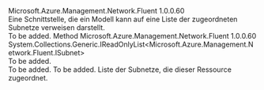 <Type Name="IHasAssociatedSubnets" FullName="Microsoft.Azure.Management.Network.Fluent.IHasAssociatedSubnets">
  <TypeSignature Language="C#" Value="public interface IHasAssociatedSubnets" />
  <TypeSignature Language="ILAsm" Value=".class public interface auto ansi abstract IHasAssociatedSubnets" />
  <TypeSignature Language="DocId" Value="T:Microsoft.Azure.Management.Network.Fluent.IHasAssociatedSubnets" />
  <TypeSignature Language="VB.NET" Value="Public Interface IHasAssociatedSubnets" />
  <TypeSignature Language="F#" Value="type IHasAssociatedSubnets = interface" />
  <AssemblyInfo>
    <AssemblyName>Microsoft.Azure.Management.Network.Fluent</AssemblyName>
    <AssemblyVersion>1.0.0.60</AssemblyVersion>
  </AssemblyInfo>
  <Interfaces />
  <Docs>
    <summary>
            Eine Schnittstelle, die ein Modell kann auf eine Liste der zugeordneten Subnetze verweisen darstellt.
            </summary>
    <remarks>To be added.</remarks>
  </Docs>
  <Members>
    <Member MemberName="ListAssociatedSubnets">
      <MemberSignature Language="C#" Value="public System.Collections.Generic.IReadOnlyList&lt;Microsoft.Azure.Management.Network.Fluent.ISubnet&gt; ListAssociatedSubnets ();" />
      <MemberSignature Language="ILAsm" Value=".method public hidebysig newslot virtual instance class System.Collections.Generic.IReadOnlyList`1&lt;class Microsoft.Azure.Management.Network.Fluent.ISubnet&gt; ListAssociatedSubnets() cil managed" />
      <MemberSignature Language="DocId" Value="M:Microsoft.Azure.Management.Network.Fluent.IHasAssociatedSubnets.ListAssociatedSubnets" />
      <MemberSignature Language="VB.NET" Value="Public Function ListAssociatedSubnets () As IReadOnlyList(Of ISubnet)" />
      <MemberSignature Language="F#" Value="abstract member ListAssociatedSubnets : unit -&gt; System.Collections.Generic.IReadOnlyList&lt;Microsoft.Azure.Management.Network.Fluent.ISubnet&gt;" Usage="iHasAssociatedSubnets.ListAssociatedSubnets " />
      <MemberType>Method</MemberType>
      <AssemblyInfo>
        <AssemblyName>Microsoft.Azure.Management.Network.Fluent</AssemblyName>
        <AssemblyVersion>1.0.0.60</AssemblyVersion>
      </AssemblyInfo>
      <ReturnValue>
        <ReturnType>System.Collections.Generic.IReadOnlyList&lt;Microsoft.Azure.Management.Network.Fluent.ISubnet&gt;</ReturnType>
      </ReturnValue>
      <Parameters />
      <Docs>
        <summary>To be added.</summary>
        <returns>To be added.</returns>
        <remarks>To be added.</remarks>
        <return>Liste der Subnetze, die dieser Ressource zugeordnet.</return>
      </Docs>
    </Member>
  </Members>
</Type>